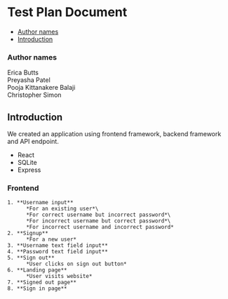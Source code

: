 # Test Plan Document

- [Author names](#author-names)
- [Introduction](#introduction)
### Author names
Erica Butts\
Preyasha Patel\
Pooja Kittanakere Balaji\
Christopher Simon

## Introduction
We created an application using frontend framework, backend framework and API endpoint.
- React
- SQLite
- Express

### Frontend
    1. **Username input**
          *For an existing user*\
          *For correct username but incorrect password*\
          *For incorrect username but correct password*\
          *For incorrect username and incorrect password*
    2. **Signup**
          *For a new user*
    3. **Username text field input**
    4. **Password text field input**
    5. **Sign out**
          *User clicks on sign out button*
    6. **Landing page**
          *User visits website*
    7. **Signed out page**
    8. **Sign in page**
